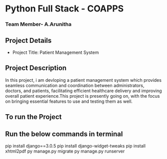 # Python Full Stack - COAPPS
### Team Member- A.Arunitha
## Project Details

- Project Title: Patient  Management System



## Project Description

In this project, i am devloping a patient management system which provides  seamless communication and coordination between administrators, doctors, and patients, facilitating efficient healthcare delivery and improving overall patient experience.This project is presently going on, with the focus on bringing essential features to use and testing them as well.

## To run the Project
## Run the below commands in terminal

pip install django==3.0.5
pip install django-widget-tweaks
pip install xhtml2pdf
py manage.py migrate
py manage.py runserver
